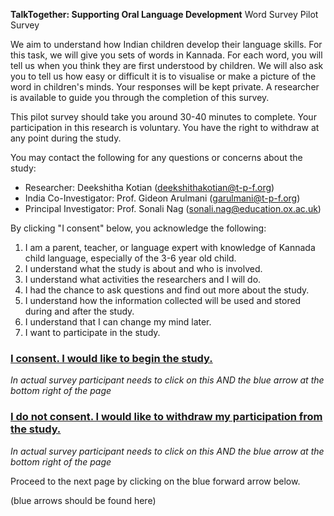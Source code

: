 **TalkTogether: Supporting Oral Language Development**
Word Survey Pilot Survey
 
We aim to understand how Indian children develop their language skills. For this task, we will give you sets of words in Kannada. For each word, you will tell us when you think they are first understood by children. We will also ask you to tell us how easy or difficult it is to visualise or make a picture of the word in children's minds. Your responses will be kept private. A researcher is available to guide you through the completion of this survey.

This pilot survey should take you around 30-40 minutes to complete. Your participation in this research is voluntary. You have the right to withdraw at any point during the study.

You may contact the following for any questions or concerns about the study:

- Researcher: Deekshitha Kotian (deekshithakotian@t-p-f.org)
- India Co-Investigator: Prof. Gideon Arulmani (garulmani@t-p-f.org)
- Principal Investigator: Prof. Sonali Nag (sonali.nag@education.ox.ac.uk)

By clicking "I consent" below, you acknowledge the following:

1. I am a parent, teacher, or language expert with knowledge of Kannada child language, especially of the 3-6 year old child.
2. I understand what the study is about and who is involved.
3. I understand what activities the researchers and I will do.
4. I had the chance to ask questions and find out more about the study.
5. I understand how the information collected will be used and stored during and after the study.
6. I understand that I can change my mind later.
7. I want to participate in the study.

### [I consent. I would like to begin the study.](consent.md)
*In actual survey participant needs to click on this AND the blue arrow at the bottom right of the page*
### [I do not consent. I would like to withdraw my participation from the study.](noconsent.md)
*In actual survey participant needs to click on this AND the blue arrow at the bottom right of the page*

Proceed to the next page by clicking on the blue forward arrow below.

(blue arrows should be found here)
